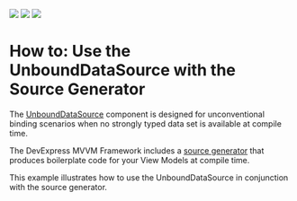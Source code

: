 <!-- default badges list -->
![](https://img.shields.io/endpoint?url=https://codecentral.devexpress.com/api/v1/VersionRange/463597088/21.2.2%2B)
[![](https://img.shields.io/badge/Open_in_DevExpress_Support_Center-FF7200?style=flat-square&logo=DevExpress&logoColor=white)](https://supportcenter.devexpress.com/ticket/details/T1071212)
[![](https://img.shields.io/badge/📖_How_to_use_DevExpress_Examples-e9f6fc?style=flat-square)](https://docs.devexpress.com/GeneralInformation/403183)
<!-- default badges end -->
# How to: Use the UnboundDataSource with the Source Generator

The [UnboundDataSource](https://docs.devexpress.com/WPF/DevExpress.Xpf.Core.DataSources.UnboundDataSource) component is designed for unconventional binding scenarios when no strongly typed data set is available at compile time.

The DevExpress MVVM Framework includes a [source generator](https://github.com/dotnet/roslyn/blob/main/docs/features/source-generators.md) that produces boilerplate code for your View Models at compile time.

This example illustrates how to use the UnboundDataSource in conjunction with the source generator.
